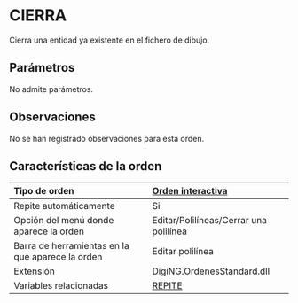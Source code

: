 # CIERRA

Cierra una entidad ya existente en el fichero de dibujo.

## Parámetros

No admite parámetros.

## Observaciones

No se han registrado observaciones para esta orden.

## Características de la orden

| Tipo de orden | [Orden interactiva](cierra.md) |
| :--- | :--- |
| Repite automáticamente | Si |
| Opción del menú donde aparece la orden | Editar/Polilíneas/Cerrar una polilínea |
| Barra de herramientas en la que aparece la orden | Editar polilínea |
| Extensión | DigiNG.OrdenesStandard.dll |
| Variables relacionadas | [REPITE](/digi3d-net/referencia/ventana-de-dibujo/variables/r/repite.md) |

